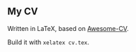 ## My CV

Written in LaTeX, based on [Awesome-CV](https://github.com/posquit0/Awesome-CV).

Build it with `xelatex cv.tex`.
